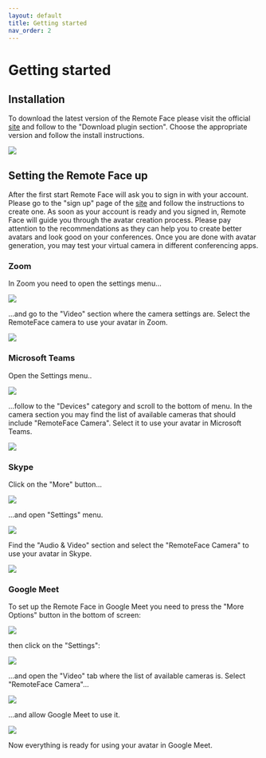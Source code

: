 ```yaml
---
layout: default
title: Getting started
nav_order: 2
---
```


# [](#header-1)Getting started

## [](#header-2)Installation

To download the latest version of the Remote Face please visit the official [site](https://remoteface.ai/) and follow to the "Download plugin section". Choose the appropriate version and follow the install instructions.

![](assets/img/gs_download.png)

## [](#header-2)Setting the Remote Face up

After the first start Remote Face will ask you to sign in with your account. Please go to the "sign up" page of the [site](https://remoteface.ai/) and follow the instructions to create one. As soon as your account is ready and you signed in, Remote Face will guide you through the avatar creation process. Please pay attention to the recommendations as they can help you to create better avatars and look good on your conferences.
Once you are done with avatar generation, you may test your virtual camera in different conferencing apps.

### [](#header-3)Zoom

In Zoom you need to open the settings menu...

![](assets/img/gs_zoom.png)

...and go to the "Video" section where the camera settings are. Select the RemoteFace camera to use your avatar in Zoom.

![](assets/img/gs_zoom_settings.png)

### [](#header-3)Microsoft Teams

Open the Settings menu..

![](assets/img/gs_teams.png)

...follow to the "Devices" category and scroll to the bottom of menu. In the camera section you may find the list of available cameras that should include "RemoteFace Camera". Select it to use your avatar in Microsoft Teams.

![](assets/img/gs_teams_settings.png)

### [](#header-3)Skype

Click on the "More" button...

![](assets/img/gs_skype.png)

...and open "Settings" menu.

![](assets/img/gs_skype_1.png)

Find the "Audio & Video" section and select the "RemoteFace Camera" to use your avatar in Skype.

![](assets/img/gs_skype_2.png)

### [](#header-3)Google Meet

To set up the Remote Face in Google Meet you need to press the "More Options" button in the bottom of screen:

![](assets/img/gs_google_meet_1.png)

then click on the "Settings":

![](assets/img/gs_google_meet_2.png)

...and open the "Video" tab where the list of available cameras is. Select "RemoteFace Camera"...

![](assets/img/gs_google_meet_3.png)

...and allow Google Meet to use it.

![](assets/img/gs_google_meet_4.png)

Now everything is ready for using your avatar in Google Meet.